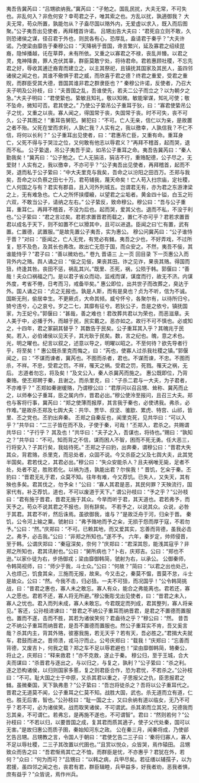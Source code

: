 <!-- { "loadSidebar": true } -->
夷吾告冀芮曰：“吕甥欲纳我。”冀芮曰：“子勉之。国乱民扰，大夫无常，不可失也。非乱何入？非危何安？幸苟君之子，唯其索之也。方乱以扰，孰適御我？
大夫无常，苟众所置，孰能勿从？子盍尽国以赂外内，无爱虚以求入，既入而后图聚。”公子夷吾出见使者，再拜稽首许诺。
吕甥出告大夫曰：“君死自立则不敢，久则恐诸侯之谋，径召君于外也，则民各有心，恐厚乱，盍请君于秦乎？”大夫许诺。乃使梁由靡告于秦穆公曰：“天降祸于晋国，谗言繁兴，延及寡君之绍续昆裔，隐悼播越，讬在草莽，未有所依。又重之以寡君之不禄，丧乱并臻。以君之灵，鬼神降衷，罪人克伏其辜，群臣莫敢宁处，将待君命。君若惠顾社稷，不忘先君之好，辱收其逋迁裔胄而建立之，以主其祭祀，且镇抚其国家及其民人，虽四邻诸侯之闻之也，其谁不儆惧于君之威，而欣喜于君之德？终君之重爱，受君之重贶，而群臣受其大德，晋国其谁非君之群隶臣也？”
秦穆公许诺，反使者，乃召大夫子明及公孙枝，曰：“夫晋国之乱，吾谁使先，若夫二公子而立之？以为朝夕之急。”大夫子明曰：“君使絷也。絷敏且知礼，敬以知微。敏能窜谋，知礼可使；敬不坠命，微知可否。君其使之。”
乃使公子絷吊公子重耳于狄，曰：“寡君使絷吊公子之忧，又重之以丧。寡人闻之，得国常于丧，失国常于丧。时不可失，丧不可久，公子其图之！”重耳告舅犯。舅犯曰：“不可。亡人无亲，信仁以为亲，是故置之者不殆。父死在堂而求利，人孰仁我？人实有之，我以徼幸，人孰信我？不仁不信，将何以长利？”
公子重耳出见使者，曰：“君惠吊亡臣，又重有命。重耳身亡，父死不得与于哭泣之位，又何敢有他志以辱君义？”再拜不稽首，起而哭，退而不私。
公子絷退，吊公子夷吾于梁，如吊公子重耳之命。夷吾告冀芮曰：“秦人勤我矣！”冀芮曰：“公子勉之。亡人无狷洁，狷洁不行，重赂配德，公子尽之，无爱财！人实有之，我以徼幸，不亦可乎？”公子夷吾出见使者，再拜稽首，起而不哭，退而私于公子絷曰：“中大夫里克与我矣，吾命之以汾阳之田百万。丕郑与我矣，吾命之以负蔡之田七十万。君苟辅我，蔑天命矣！亡人苟入扫宗庙，定社稷，亡人何国之与有？君实有郡县，且入河外列城五。岂谓君无有，亦为君之东游津梁之上，无有难急也。亡人之所怀挟缨縗，以望君之尘垢者。黄金四十镒，白玉之珩六双，不敢当公子，请纳之左右。”
公子絷反，致命穆公。穆公曰：“吾与公子重耳，重耳仁。再拜不稽首，不没为后也。起而哭，爱其父也。退而不私，不没于利也。”公子絷曰：“君之言过矣。君若求置晋君而载之，置仁不亦可乎？君若求置晋君以成名于天下，则不如置不仁以猾其中，且可以进退。臣闻之曰‘仁有置，武有置。仁置德，武置服。’”是故先置公子夷吾，实为惠公。
穆公问冀芮曰：“公子谁恃于晋？”对曰：“臣闻之，亡人无党，有党必有雠。夷吾之少也，不好弄戏，不过所复，怒不及色，及其长也弗改。故出亡无怨于国，而众安之。不然，夷吾不佞，其谁能恃乎？”君子曰：“善以微劝也。”
卷九 晋语三
上一页     回目录     下一页惠公入而背外内之赂。舆人诵之曰：“佞之见佞，果丧其田。诈之见诈，果丧其赂。得国而狃，终逢其咎。丧田不惩，祸乱其兴。”既里、丕死，祸，公陨于韩。郭偃曰：“善哉！夫众口祸福之门。是以君子省众而动，监戒而谋，谋度而行，故无不济。内谋外度，考省不倦，日考而习，戒备毕矣。”
惠公即位，出共世子而改葬之，臭达于外。国人诵之曰：“贞之无报也。孰是人斯，而有是臭也？贞为不听，信为不诚。国斯无刑，偷居幸生。不更厥贞，大命其倾。威兮怀兮，各聚尔有，以待所归兮。猗兮违兮，心之哀兮。岁之二七，其靡有征兮。若狄公子，吾是之依兮。镇抚国家，为王妃兮。”郭偃曰：“甚哉，善之难也！君改葬共君以为荣也，而恶滋章。夫人美于中，必播于外，而越于民，民实戴之。恶亦如之。故行不可不慎也。必或知之，十四年，君之冢嗣其替乎？
其数告于民矣。公子重耳其入乎？其魄兆于民矣。若入，必伯诸侯以见天子，其光耿于民矣。数，言之纪也。魄，意之术也。光，明之曜也。纪言以叙之，述意以导之，明曜以昭之。不至何待？欲先导者行乎，将至矣！”
惠公既杀里克而悔之，曰：“芮也，使寡人过杀我社稷之镇。”郭偃闻之，曰：“不谋而谏者，冀芮也。不图而杀者，君也。不谋而谏，不忠。不图而杀，不祥。不忠，受君之罚。不祥，罹天之祸。受君之罚，死戮。罹天之祸，无后。
志道者勿忘，将及矣！”及文公入，秦人杀冀芮而施之。
惠公既即位，乃背秦赂。使丕郑聘于秦，且谢之。而杀里克，曰：“子杀二君与一大夫，为子君者，不亦难乎？”
丕郑如秦谢缓赂，乃谓穆公曰：“君厚问以召吕甥、耸称、冀芮而止之，以师奉公子重耳，臣之属内作，晋君必出。”穆公使泠至报问，且召三大夫。郑也与客将行事，冀芮曰：“郑之使薄而报厚，其言我于秦也，必使诱我。弗杀，必作难。”是故杀丕郑及七舆大夫：共华、贾华、叔坚、骓歂、累虎、特宫、山祁，皆里、丕之党也。丕豹出奔秦。
丕郑之自秦反也，闻里克死，见共华曰：“可以入乎？”共华曰：“二三子皆在而不及，子使于秦，可哉！”丕郑入，君杀之。共赐谓共华曰：“子行乎？
其及也！”共华曰：“夫子之入，吾谋也，将待也。”赐曰：“孰知之？”共华曰：“不可。知而背之不信，谋而困人不智，困而不死无勇。任大恶三，行将安入？子其行矣，我姑待死。”
丕郑之子曰豹，出奔秦，谓穆公曰：“晋君大失其众，背君赂，杀里克，而忌处者，众固不说。今又杀臣之父及七舆大夫，此其党半国矣。君若伐之，其君必出。”穆公曰：“失众安能杀人？且夫祸唯无毙，足者不处，处者不足，胜败若化。以祸为违，孰能出君？尔俟我！”
晋饥，乞籴于秦。丕豹曰：“晋君无礼于君，众莫不知。往年有难，今又荐饥。已失人，又失天，其有殃也多矣。君其伐之，勿予籴！”公曰：“寡人其君是恶，其民何罪？天殃流行，国家代有。补乏荐饥，道也，不可以废道于天下。”
谓公孙枝曰：“予之乎？”公孙枝曰：“君有施于晋君，晋君无施于其众。今旱而听于君，其天道也。君若弗予，而天予之。苟众不说其君之不报也，则有辞矣。
不若予之，以说其众。众说，必咎于其君。其君不听，然后诛焉。虽欲御我，谁与？”是故泛舟于河，归籴于晋。
秦饥，公令河上输之粟。虢射曰：“弗予赂地而予之籴，无损于怨而厚于寇，不若勿予。”公曰：“然。”庆郑曰：“不可。已赖其地，而又爱其实，忘善而背德，虽我必击之。弗予，必击我。”公曰：“非郑之所知也。”遂不予。
六年，秦岁定，帅师侵晋，至于韩。公谓庆郑曰：“秦寇深矣，奈何？”庆郑曰：“君深其怨，能浅其寇乎？非郑之所知也，君其讯射也。”公曰：“舅所病也？”卜右，庆郑吉。公曰：“郑也不逊。”以家仆徒为右，步扬御戎；梁由靡御韩简，虢射为右，以承公。
公御秦师，令韩简视师，曰：“师少于我，斗士众。”公曰：“何故？”简曰：“以君之出也处己，入也烦己，饥食其籴，三施而无报，故来。今又击之，秦莫不愠，晋莫不怠，斗士是故众。公曰：“然。今我不击，归必狃。一夫不可狃，而况国乎！”公令韩简挑战，曰：“昔君之惠也，寡人未之敢忘。寡人有众，能合之弗能离也。君若还，寡人之愿也。君若不还，寡人将无所避。”穆公衡彫戈出见使者，曰：“昔君之未入，寡人之忧也。君入而列未成，寡人未敢忘。今君既定而列成，君其整列，寡人将亲见。”
客还，公孙枝进谏曰：“昔君之不纳公子重耳而纳晋君，是君之不置德而置服也。置而不遂，击而不胜，其若为诸侯笑何？君盍待之乎？”穆公曰：“然。
昔吾之不纳公子重耳而纳晋君，是吾不置德而置服也。然公子重耳实不肯，吾又奚言哉？杀其内主，背其外赂，彼塞我施，若无天乎？若有天，吾必胜之。”君揖大夫就车，君鼓而进之。晋师溃，戎马泞而止。公号庆郑曰：“载我！”庆郑曰：“忘善而背德，又废吉卜，何我之载？郑之车不足以辱君避也！”梁由靡御韩简，辂秦公，将止之，庆郑曰：“释来救君！”亦不克救，遂止于秦。
穆公归，至于王城，合大夫而谋曰：“杀晋君与逐出之，与以归之，与复之，孰利？”公子絷曰：“杀之利。逐之恐构诸侯，以归则国家多慝，复之则君臣合作，恐为君忧，不若杀之。”公孙枝曰：“不可。耻大国之士于中原，又杀其君以重之，子思报父之仇，臣思报君之雠。虽微秦国，天下孰弗患？”公子絷曰：“吾岂将徒杀之？吾将以公子重耳代之。晋君之无道莫不闻，公子重耳之仁莫不知。战胜大国，武也。杀无道而立有道，仁也。胜无后害，智也。”公孙枝曰：“耻一国之士，又曰余纳有道以临女，无乃不可乎？若不可，必为诸侯笑。战而取笑诸侯，不可谓武。杀其弟而立其兄，兄德我而忘其亲，不可谓仁。若弗忘，是再施不遂也，不可谓智”。君曰：“然则若何？”公孙枝曰：“不若以归，以要晋国之成，复其君而质其適子，使子父代处秦，国可以无害。”是故归惠公而质子圉，秦始知河东之政。
公在秦三月，闻秦将成，乃使郤乞告吕甥。吕甥教之言，令国人于朝曰：“君使乞告二三子曰：‘秦将归寡人，寡人不足以辱社稷，二三子其改置以代圉也。’”且赏以悦众，众皆哭，焉作辕田。
吕甥致众而告之曰：“吾君惭焉其亡之不恤，而群臣是忧，不亦惠乎？君犹在外，若何？”众曰：“何为而可？”吕甥曰：“以韩之病，兵甲尽矣。若征缮以辅孺子，以为君援，虽四邻之闻之也，丧君有君，群臣辑睦，兵甲益多，好我者劝，恶我者惧，庶有益乎？”众皆说，焉作州兵。
